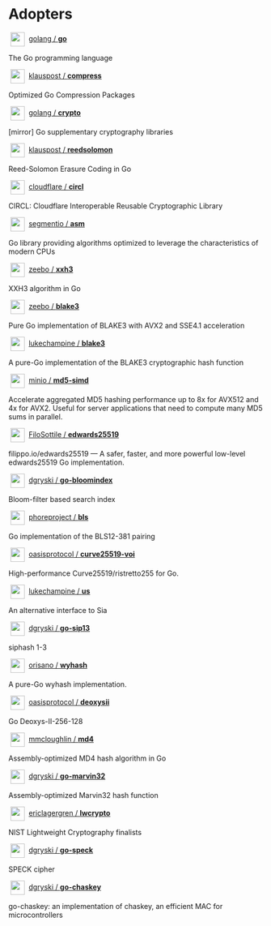# Adopters

<img src="https://images.weserv.nl?fit=cover&h=28&mask=circle&maxage=7d&url=https%3A%2F%2Fgithub.com%2Fgolang.png&w=28" width="28" height="28" hspace="4" valign="middle" /> [golang / **go**](https://github.com/golang/go)

The Go programming language

<img src="https://images.weserv.nl?fit=cover&h=28&mask=circle&maxage=7d&url=https%3A%2F%2Fgithub.com%2Fklauspost.png&w=28" width="28" height="28" hspace="4" valign="middle" /> [klauspost / **compress**](https://github.com/klauspost/compress)

Optimized Go Compression Packages

<img src="https://images.weserv.nl?fit=cover&h=28&mask=circle&maxage=7d&url=https%3A%2F%2Fgithub.com%2Fgolang.png&w=28" width="28" height="28" hspace="4" valign="middle" /> [golang / **crypto**](https://github.com/golang/crypto)

[mirror] Go supplementary cryptography libraries

<img src="https://images.weserv.nl?fit=cover&h=28&mask=circle&maxage=7d&url=https%3A%2F%2Fgithub.com%2Fklauspost.png&w=28" width="28" height="28" hspace="4" valign="middle" /> [klauspost / **reedsolomon**](https://github.com/klauspost/reedsolomon)

Reed-Solomon Erasure Coding in Go

<img src="https://images.weserv.nl?fit=cover&h=28&mask=circle&maxage=7d&url=https%3A%2F%2Fgithub.com%2Fcloudflare.png&w=28" width="28" height="28" hspace="4" valign="middle" /> [cloudflare / **circl**](https://github.com/cloudflare/circl)

CIRCL: Cloudflare Interoperable Reusable Cryptographic Library

<img src="https://images.weserv.nl?fit=cover&h=28&mask=circle&maxage=7d&url=https%3A%2F%2Fgithub.com%2Fsegmentio.png&w=28" width="28" height="28" hspace="4" valign="middle" /> [segmentio / **asm**](https://github.com/segmentio/asm)

Go library providing algorithms optimized to leverage the characteristics of modern CPUs

<img src="https://images.weserv.nl?fit=cover&h=28&mask=circle&maxage=7d&url=https%3A%2F%2Fgithub.com%2Fzeebo.png&w=28" width="28" height="28" hspace="4" valign="middle" /> [zeebo / **xxh3**](https://github.com/zeebo/xxh3)

XXH3 algorithm in Go

<img src="https://images.weserv.nl?fit=cover&h=28&mask=circle&maxage=7d&url=https%3A%2F%2Fgithub.com%2Fzeebo.png&w=28" width="28" height="28" hspace="4" valign="middle" /> [zeebo / **blake3**](https://github.com/zeebo/blake3)

Pure Go implementation of BLAKE3 with AVX2 and SSE4.1 acceleration

<img src="https://images.weserv.nl?fit=cover&h=28&mask=circle&maxage=7d&url=https%3A%2F%2Fgithub.com%2Flukechampine.png&w=28" width="28" height="28" hspace="4" valign="middle" /> [lukechampine / **blake3**](https://github.com/lukechampine/blake3)

A pure-Go implementation of the BLAKE3 cryptographic hash function

<img src="https://images.weserv.nl?fit=cover&h=28&mask=circle&maxage=7d&url=https%3A%2F%2Fgithub.com%2Fminio.png&w=28" width="28" height="28" hspace="4" valign="middle" /> [minio / **md5-simd**](https://github.com/minio/md5-simd)

Accelerate aggregated MD5 hashing performance up to 8x for AVX512 and 4x for AVX2. Useful for server applications that need to compute many MD5 sums in parallel.

<img src="https://images.weserv.nl?fit=cover&h=28&mask=circle&maxage=7d&url=https%3A%2F%2Fgithub.com%2FFiloSottile.png&w=28" width="28" height="28" hspace="4" valign="middle" /> [FiloSottile / **edwards25519**](https://github.com/FiloSottile/edwards25519)

filippo.io/edwards25519 — A safer, faster, and more powerful low-level edwards25519 Go implementation.

<img src="https://images.weserv.nl?fit=cover&h=28&mask=circle&maxage=7d&url=https%3A%2F%2Fgithub.com%2Fdgryski.png&w=28" width="28" height="28" hspace="4" valign="middle" /> [dgryski / **go-bloomindex**](https://github.com/dgryski/go-bloomindex)

Bloom-filter based search index

<img src="https://images.weserv.nl?fit=cover&h=28&mask=circle&maxage=7d&url=https%3A%2F%2Fgithub.com%2Fphoreproject.png&w=28" width="28" height="28" hspace="4" valign="middle" /> [phoreproject / **bls**](https://github.com/phoreproject/bls)

Go implementation of the BLS12-381 pairing

<img src="https://images.weserv.nl?fit=cover&h=28&mask=circle&maxage=7d&url=https%3A%2F%2Fgithub.com%2Foasisprotocol.png&w=28" width="28" height="28" hspace="4" valign="middle" /> [oasisprotocol / **curve25519-voi**](https://github.com/oasisprotocol/curve25519-voi)

High-performance Curve25519/ristretto255 for Go.

<img src="https://images.weserv.nl?fit=cover&h=28&mask=circle&maxage=7d&url=https%3A%2F%2Fgithub.com%2Flukechampine.png&w=28" width="28" height="28" hspace="4" valign="middle" /> [lukechampine / **us**](https://github.com/lukechampine/us)

An alternative interface to Sia

<img src="https://images.weserv.nl?fit=cover&h=28&mask=circle&maxage=7d&url=https%3A%2F%2Fgithub.com%2Fdgryski.png&w=28" width="28" height="28" hspace="4" valign="middle" /> [dgryski / **go-sip13**](https://github.com/dgryski/go-sip13)

siphash 1-3

<img src="https://images.weserv.nl?fit=cover&h=28&mask=circle&maxage=7d&url=https%3A%2F%2Fgithub.com%2Forisano.png&w=28" width="28" height="28" hspace="4" valign="middle" /> [orisano / **wyhash**](https://github.com/orisano/wyhash)

A pure-Go wyhash implementation.

<img src="https://images.weserv.nl?fit=cover&h=28&mask=circle&maxage=7d&url=https%3A%2F%2Fgithub.com%2Foasisprotocol.png&w=28" width="28" height="28" hspace="4" valign="middle" /> [oasisprotocol / **deoxysii**](https://github.com/oasisprotocol/deoxysii)

Go Deoxys-II-256-128

<img src="https://images.weserv.nl?fit=cover&h=28&mask=circle&maxage=7d&url=https%3A%2F%2Fgithub.com%2Fmmcloughlin.png&w=28" width="28" height="28" hspace="4" valign="middle" /> [mmcloughlin / **md4**](https://github.com/mmcloughlin/md4)

Assembly-optimized MD4 hash algorithm in Go

<img src="https://images.weserv.nl?fit=cover&h=28&mask=circle&maxage=7d&url=https%3A%2F%2Fgithub.com%2Fdgryski.png&w=28" width="28" height="28" hspace="4" valign="middle" /> [dgryski / **go-marvin32**](https://github.com/dgryski/go-marvin32)

Assembly-optimized Marvin32 hash function

<img src="https://images.weserv.nl?fit=cover&h=28&mask=circle&maxage=7d&url=https%3A%2F%2Fgithub.com%2Fericlagergren.png&w=28" width="28" height="28" hspace="4" valign="middle" /> [ericlagergren / **lwcrypto**](https://github.com/ericlagergren/lwcrypto)

NIST Lightweight Cryptography finalists

<img src="https://images.weserv.nl?fit=cover&h=28&mask=circle&maxage=7d&url=https%3A%2F%2Fgithub.com%2Fdgryski.png&w=28" width="28" height="28" hspace="4" valign="middle" /> [dgryski / **go-speck**](https://github.com/dgryski/go-speck)

SPECK cipher

<img src="https://images.weserv.nl?fit=cover&h=28&mask=circle&maxage=7d&url=https%3A%2F%2Fgithub.com%2Fdgryski.png&w=28" width="28" height="28" hspace="4" valign="middle" /> [dgryski / **go-chaskey**](https://github.com/dgryski/go-chaskey)

go-chaskey: an implementation of chaskey, an efficient MAC for microcontrollers
